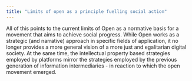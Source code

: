 ```yaml
---
title: "Limits of open as a principle fuelling social action"
---
```

All of this points to the current limits of Open as a normative basis for a movement that aims to achieve social progress. While Open works as a strategic (and narrative) approach in specific fields of application, it no longer provides a more general vision of a more just and egalitarian digital society.
At the same time, the intellectual property based strategies employed by platforms mirror the strategies employed by the previous generation of information intermediaries - in reaction to which the open movement emerged.
